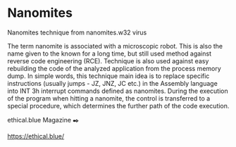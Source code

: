 # Nanomites
Nanomites technique from nanomites.w32 virus

The term nanomite is associated with a microscopic robot. This is also the name given to the known for a long time, but still used method against reverse code engineering (RCE). Technique is also used against easy rebuilding the code of the analyzed application from the process memory dump. In simple words, this technique main idea is to replace specific instructions (usually jumps - JZ, JNZ, JC etc.) in the Assembly language into INT 3h interrupt commands defined as nanomites. During the execution of the program when hitting a nanomite, the control is transferred to a special procedure, which determines the further path of the code execution.

ethical.blue Magazine ✒️

https://ethical.blue/
